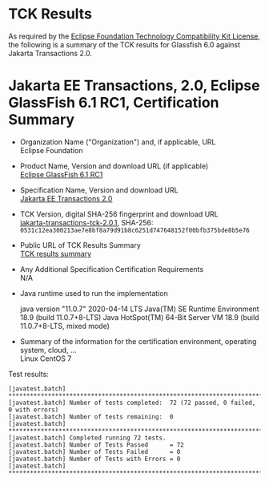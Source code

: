 TCK Results
===========

As required by the [Eclipse Foundation Technology Compatibility Kit License](https://www.eclipse.org/legal/tck.php), the following is a summary of the TCK results for Glassfish 6.0 against Jakarta Transactions 2.0.

# Jakarta EE Transactions, 2.0, Eclipse GlassFish 6.1 RC1, Certification Summary


- Organization Name ("Organization") and, if applicable, URL <br/>
  Eclipse Foundation
  
- Product Name, Version and download URL (if applicable) <br/>
  [Eclipse GlassFish 6.1 RC1](https://download.eclipse.org/ee4j/glassfish/glassfish-6.1.0-RC1.zip)
  
- Specification Name, Version and download URL <br/>
  [Jakarta EE Transactions 2.0](https://jakarta.ee/specifications/transactions/2.0/)

- TCK Version, digital SHA-256 fingerprint and download URL <br/>
  [jakarta-transactions-tck-2.0.1](https://download.eclipse.org/ee4j/jakartaee-tck/jakartaee9-eftl/promoted/jakarta-transactions-tck-2.0.1.zip), 
  SHA-256: `0531c12ea300213ae7e8bf8a79d91b8c6251d747648152f00bfb375bde8b5e76` 

- Public URL of TCK Results Summary <br/>
  [TCK results summary](./TCK-Results-6.1-RC1)
  
- Any Additional Specification Certification Requirements <br/>
  N/A

- Java runtime used to run the implementation <br/>

  java version "11.0.7" 2020-04-14 LTS
  Java(TM) SE Runtime Environment 18.9 (build 11.0.7+8-LTS)
  Java HotSpot(TM) 64-Bit Server VM 18.9 (build 11.0.7+8-LTS, mixed mode)

- Summary of the information for the certification environment, operating system, cloud, ... <br/>
  Linux CentOS 7

Test results:

```
[javatest.batch] ********************************************************************************
[javatest.batch] Number of tests completed:  72 (72 passed, 0 failed, 0 with errors)
[javatest.batch] Number of tests remaining:  0
[javatest.batch] ********************************************************************************
[javatest.batch] Completed running 72 tests.
[javatest.batch] Number of Tests Passed      = 72
[javatest.batch] Number of Tests Failed      = 0
[javatest.batch] Number of Tests with Errors = 0
[javatest.batch] ********************************************************************************
```
